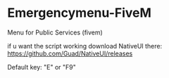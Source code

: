# Emergencymenu-FiveM
Menu for Public Services (fivem)


if u want the script working download NativeUI there: https://github.com/Guad/NativeUI/releases

Default key: "E" or "F9"
